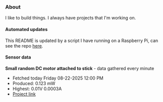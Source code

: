 ### About
I like to build things. I always have projects that I'm working on.

#### Automated updates
This README is updated by a script I have running on a Raspberry Pi, can see the repo [here](https://github.com/jdc-cunningham/raspi-git-repo-updater).

#### Sensor data


**Small random DC motor attached to stick** - data gathered every minute
- Fetched today Friday 08-22-2025 12:00 PM
- Produced: 0.123 mW
- Highest: 0.01V 0.0003A
- [Project link](https://github.com/jdc-cunningham/turbine-raspi)